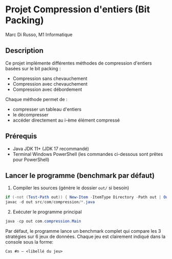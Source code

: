 # Projet Compression d'entiers (Bit Packing) 
Marc Di Russo, M1 Informatique

## Description
Ce projet implémente différentes méthodes de compression d'entiers basées sur le bit packing :
- Compression sans chevauchement
- Compression avec chevauchement
- Compression avec débordement

Chaque méthode permet de :
- compresser un tableau d'entiers
- le décompresser
- accéder directement au i-ème élément compressé

## Prérequis
- Java JDK 11+ (JDK 17 recommandé)
- Terminal Windows PowerShell (les commandes ci-dessous sont prêtes pour PowerShell)

## Lancer le programme (benchmark par défaut)
1) Compiler les sources (génère le dossier `out/` si besoin)
```powershell
if (-not (Test-Path out)) { New-Item -ItemType Directory -Path out | Out-Null }
javac -d out src/com/compression/*.java
```

2) Exécuter le programme principal
```powershell
java -cp out com.compression.Main
```

Par défaut, le programme lance un benchmark complet qui compare les 3 stratégies sur 6 jeux de données. Chaque jeu est clairement indiqué dans la console sous la forme:
```
Cas #n — <libellé du jeu>
```
